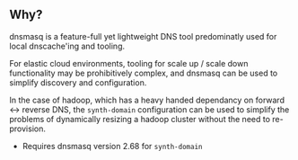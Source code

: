 ## Why?

dnsmasq is a feature-full yet lightweight DNS tool predominatly used for local dnscache'ing and tooling. 

For elastic cloud environments, tooling for scale up / scale down functionality may be prohibitively complex, and dnsmasq can be used to simplify discovery and configuration.

In the case of hadoop, which has a heavy handed dependancy on forward <-> reverse DNS, the `synth-domain` configuration can be used to simplify the problems of dynamically resizing a hadoop cluster without the need to re-provision.

* Requires dnsmasq version 2.68 for `synth-domain`
